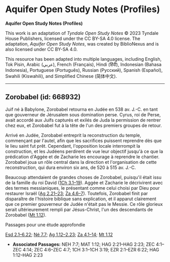 # Aquifer Open Study Notes (Profiles)

**Aquifer Open Study Notes (Profiles)**

This work is an adaptation of *Tyndale Open Study Notes* © 2023 Tyndale House Publishers, licensed under the CC BY\-SA 4\.0 license. The adaptation, *Aquifer Open Study Notes*, was created by BiblioNexus and is also licensed under CC BY\-SA 4\.0\.

This resource has been adapted into multiple languages, including English, Tok Pisin, Arabic (عربي), French (Français), Hindi (हिंदी), Indonesian (Bahasa Indonesia), Portuguese (Português), Russian (Русский), Spanish (Español), Swahili (Kiswahili), and Simplified Chinese (简体中文).



--------------------------------

## Zorobabel (id: 668932)

Juif né à Babylone, Zorobabel retourna en Judée en 538 av. J.\-C. en tant que gouverneur de Jérusalem sous domination perse. Cyrus, roi de Perse, avait accordé aux Juifs capturés et exilés de Juda la permission de rentrer chez eux, et Zorobabel fut à la tête de l'un des premiers groupes de retour.

Arrivé en Judée, Zorobabel entreprit la reconstruction du temple, commençant par l'autel, afin que les sacrifices puissent reprendre dès que le lieu saint fut prêt. Cependant, l'opposition locale interrompit la construction, et les Judéens perdirent de vue leur objectif jusqu'à ce que la prédication d'Aggée et de Zacharie les encourage à reprendre le chantier. Zorobabel joua un rôle central dans la direction et l'organisation de cette reconstruction, qui dura environ six ans, de 520 à 515 av. J.\-C.

Beaucoup attendaient de grandes choses de Zorobabel, puisqu'il était issu de la famille du roi David ([1Ch 3\.1–19](https://ref.ly/1Chr3:1-1Chr3:19)). Aggée et Zacharie le décrivirent avec des termes messianiques, le présentant comme celui choisi par Dieu pour restaurer Israël ([Ag 2\.21–23](https://ref.ly/Hag2:21-Hag2:23); [Za 4\.6–7](https://ref.ly/Zech4:6-Zech4:7)). Toutefois, Zorobabel finit par disparaître de l'histoire biblique sans explication, et il apparut clairement que ce premier gouverneur de Judée n'était pas le Messie. Ce rôle glorieux serait ultérieurement rempli par Jésus\-Christ, l'un des descendants de Zorobabel ([Mt 1\.12](https://ref.ly/Matt1:12)).

Passages pour une étude approfondie

[Esd 2\.1–6\.22](https://ref.ly/Ezra2:1-Ezra6:22); [Né 7\.7](https://ref.ly/Neh7:7); [Ag 1\.12–2\.23](https://ref.ly/Hag1:12-Hag2:23); [Za 4\.1–14](https://ref.ly/Zech4:1-Zech4:14); [Mt 1\.12](https://ref.ly/Matt1:12)

* **Associated Passages:** NEH 7:7; MAT 1:12; HAG 2:21–HAG 2:23; ZEC 4:1–ZEC 4:14; ZEC 4:6–ZEC 4:7; 1CH 3:1–1CH 3:19; EZR 2:1–EZR 6:22; HAG 1:12–HAG 2:23

